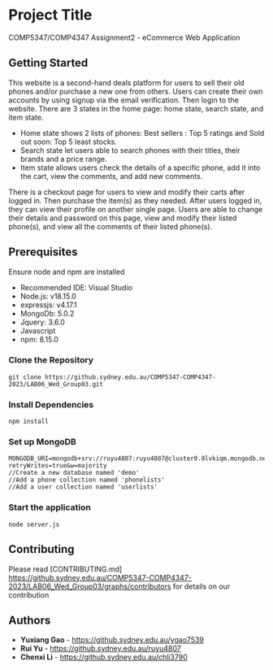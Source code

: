 # Project Title

COMP5347/COMP4347 Assignment2 - eCommerce Web Application

## Getting Started

This website is a second-hand deals platform for users to sell their old phones and/or purchase a new one from others.
Users can create their own accounts by using signup via the email verification. Then login to the website.
There are 3 states in the home page: home state, search state, and item state.
- Home state shows 2 lists of phones: Best sellers : Top 5 ratings and Sold out soon: Top 5 least stocks.
- Search state let users able to search phones with their titles, their brands and a price range.
- Item state allows users check the details of a specific phone, add it into the cart, view the comments, and add new comments.

There is a checkout page for users to view and modify their carts after logged in. Then purchase the item(s) as they needed.
After users logged in, they can view their profile on another single page. Users are able to change their details and password on this page, view and modify their listed phone(s), and view all the comments of their listed phone(s).  

## Prerequisites

Ensure node and npm are installed

- Recommended IDE: Visual Studio
- Node.js: v18.15.0
- expressjs: v4.17.1
- MongoDb: 5.0.2
- Jquery: 3.6.0
- Javascript
- npm: 8.15.0


### Clone the Repository

```
git clone https://github.sydney.edu.au/COMP5347-COMP4347-2023/LAB06_Wed_Group03.git
```


### Install Dependencies

```
npm install
```

### Set up MongoDB

```
MONGODB_URI=mongodb+srv://ruyu4807:ruyu4807@cluster0.8lvkiqm.mongodb.net/?retryWrites=true&w=majority
//Create a new database named 'demo'
//Add a phone collection named 'phonelists'
//Add a user collection named 'userlists'
```

### Start the application

```
node server.js
```


## Contributing

Please read [CONTRIBUTING.md] https://github.sydney.edu.au/COMP5347-COMP4347-2023/LAB06_Wed_Group03/graphs/contributors for details on our contribution
 

## Authors

* **Yuxiang Gao** - https://github.sydney.edu.au/ygao7539
* **Rui Yu** - https://github.sydney.edu.au/ruyu4807
* **Chenxi Li** - https://github.sydney.edu.au/chli3790


